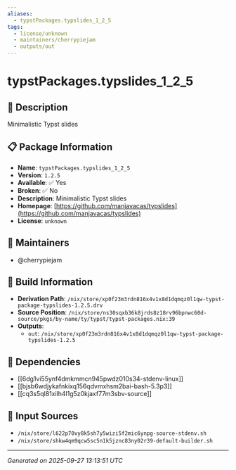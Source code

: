 ```yaml
---
aliases:
  - typstPackages.typslides_1_2_5
tags:
  - license/unknown
  - maintainers/cherrypiejam
  - outputs/out
---
```


# typstPackages.typslides_1_2_5

## 📝 Description

Minimalistic Typst slides

## 📋 Package Information

- **Name**: `typstPackages.typslides_1_2_5`
- **Version**: `1.2.5`
- **Available**: ✅ Yes
- **Broken**: ✅ No
- **Description**: Minimalistic Typst slides
- **Homepage**: [https://github.com/manjavacas/typslides](https://github.com/manjavacas/typslides)
- **License**: `unknown`
## 👥 Maintainers

- @cherrypiejam


## 🔧 Build Information

- **Derivation Path**: `/nix/store/xp0f23m3rdn816x4v1x8d1dqmqz0l1qw-typst-package-typslides-1.2.5.drv`
- **Source Position**: `/nix/store/ns30sqxb36k8jrds8z18rv96bpnwc60d-source/pkgs/by-name/ty/typst/typst-packages.nix:39`
- **Outputs**:
  - `out`:  `/nix/store/xp0f23m3rdn816x4v1x8d1dqmqz0l1qw-typst-package-typslides-1.2.5`

## 🔗 Dependencies

- [[6dg1vi55ynf4dmkmmcn945pwdz010s34-stdenv-linux]]
- [[bjsb6wdjykafnkixq156qdvmxhsm2bai-bash-5.3p3]]
- [[cq3s5ql81xilh4l1g5z0kjaxf77m3sbv-source]]

## 📁 Input Sources

- `/nix/store/l622p70vy8k5sh7y5wizi5f2mic6ynpg-source-stdenv.sh`
- `/nix/store/shkw4qm9qcw5sc5n1k5jznc83ny02r39-default-builder.sh`

---
*Generated on 2025-09-27 13:13:51 UTC*
